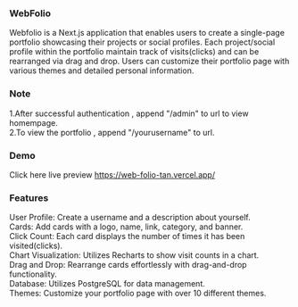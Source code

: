 ### WebFolio
Webfolio is a Next.js application that enables users to create a single-page portfolio showcasing their projects or social profiles. Each project/social profile within the portfolio maintain track of visits(clicks) and can be rearranged via drag and drop. Users can customize their portfolio page with various themes and detailed personal information.

### Note

1.After successful authentication , append "/admin" to url to view homempage.<br>
2.To view the portfolio , append "/yourusername" to url.

### Demo
Click here live preview https://web-folio-tan.vercel.app/ 


### Features
User Profile: Create a username and a description about yourself.<br>
Cards: Add cards with a logo, name, link, category, and banner.<br>
Click Count: Each card displays the number of times it has been visited(clicks).<br>
Chart Visualization: Utilizes Recharts to show visit counts in a chart.<br>
Drag and Drop: Rearrange cards effortlessly with drag-and-drop functionality.<br>
Database: Utilizes PostgreSQL for data management.<br>
Themes: Customize your portfolio page with over 10 different themes.
